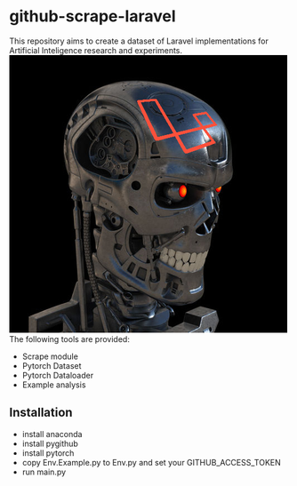 # github-scrape-laravel
This repository aims to create a dataset of Laravel implementations for Artificial Inteligence research and experiments. 
![Laravelinator](images/laravel-terminator.png)
The following tools are provided:

* Scrape module
* Pytorch Dataset
* Pytorch Dataloader
* Example analysis

## Installation
* install anaconda
* install pygithub
* install pytorch
* copy Env.Example.py to Env.py and set your GITHUB_ACCESS_TOKEN
* run main.py